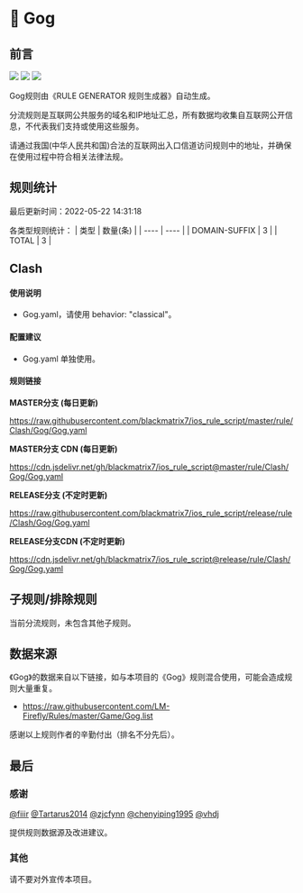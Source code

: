 # 🧸 Gog

## 前言

![](https://shields.io/badge/-移除重复规则-ff69b4) ![](https://shields.io/badge/-DOMAIN--SUFFIX间合并-critical) ![](https://shields.io/badge/-IP--CIDR(6)合并-blueviolet) 

Gog规则由《RULE GENERATOR 规则生成器》自动生成。

分流规则是互联网公共服务的域名和IP地址汇总，所有数据均收集自互联网公开信息，不代表我们支持或使用这些服务。

请通过我国(中华人民共和国)合法的互联网出入口信道访问规则中的地址，并确保在使用过程中符合相关法律法规。

## 规则统计

最后更新时间：2022-05-22 14:31:18

各类型规则统计：
| 类型 | 数量(条)  | 
| ---- | ----  |
| DOMAIN-SUFFIX | 3  | 
| TOTAL | 3  | 


## Clash 

#### 使用说明
- Gog.yaml，请使用 behavior: "classical"。

#### 配置建议
- Gog.yaml 单独使用。

#### 规则链接
**MASTER分支 (每日更新)**

https://raw.githubusercontent.com/blackmatrix7/ios_rule_script/master/rule/Clash/Gog/Gog.yaml

**MASTER分支 CDN (每日更新)**

https://cdn.jsdelivr.net/gh/blackmatrix7/ios_rule_script@master/rule/Clash/Gog/Gog.yaml

**RELEASE分支 (不定时更新)**

https://raw.githubusercontent.com/blackmatrix7/ios_rule_script/release/rule/Clash/Gog/Gog.yaml

**RELEASE分支CDN (不定时更新)**

https://cdn.jsdelivr.net/gh/blackmatrix7/ios_rule_script@release/rule/Clash/Gog/Gog.yaml

## 子规则/排除规则


当前分流规则，未包含其他子规则。

## 数据来源

《Gog》的数据来自以下链接，如与本项目的《Gog》规则混合使用，可能会造成规则大量重复。

- https://raw.githubusercontent.com/LM-Firefly/Rules/master/Game/Gog.list


感谢以上规则作者的辛勤付出（排名不分先后）。

## 最后

### 感谢

[@fiiir](https://github.com/fiiir) [@Tartarus2014](https://github.com/Tartarus2014) [@zjcfynn](https://github.com/zjcfynn) [@chenyiping1995](https://github.com/chenyiping1995) [@vhdj](https://github.com/vhdj)

提供规则数据源及改进建议。

### 其他

请不要对外宣传本项目。